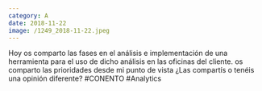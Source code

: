 ```yaml
--- 
category: A 
date: 2018-11-22 
image: /1249_2018-11-22.jpeg 
--- 
```


Hoy os comparto las fases en el análisis e implementación de una herramienta para el uso de dicho análisis en las oficinas del cliente. os comparto las prioridades desde mi punto de vista ¿Las compartís o tenéis una opinión diferente? #CONENTO #Analytics